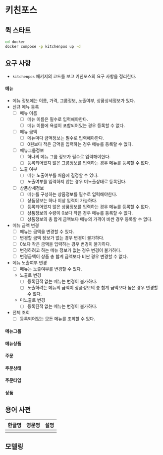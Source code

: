 # 키친포스

## 퀵 스타트

```sh
cd docker
docker compose -p kitchenpos up -d
```

## 요구 사항
- ```kitchenpos``` 패키지의 코드를 보고 키친포스의 요구 사항을 정리한다.
#### 메뉴
- 메뉴 정보에는 이름, 가격, 그룹정보, 노출여부, 상품상세정보가 있다.
- 신규 메뉴 등록
  - [ ] 메뉴 이름
    - [ ] 메뉴 이름은 필수로 입력해야한다.
    - [ ] 메뉴 이름에 욕설이 포함되어있는 경우 등록할 수 없다.
  - [ ] 메뉴 금액
    - [ ] 메뉴마다 금액정보는 필수로 입력해야한다.
    - [ ] 0원보다 적은 금액을 입력하는 경우 메뉴를 등록할 수 없다.
  - [ ] 메뉴그룹정보
    - [ ] 하나의 메뉴 그룹 정보가 필수로 입력해야한다.
    - [ ] 등록되어있지 않은 그룹정보를 입력하는 경우 메뉴를 등록할 수 없다.
  - [ ] 노출 여부
    - [ ] 메뉴 노출여부를 처음에 결정할 수 있다.
    - [ ] 노출여부를 입력하지 않는 경우 미노출상태로 등록된다.
  - [ ] 상품상세정보
    - [ ] 메뉴를 구성하는 상품정보를 필수로 입력해야한다.
    - [ ] 상품정보는 하나 이상 입력이 가능하다.
    - [ ] 등록되어있지 않은 상품정보를 입력하는 경우 메뉴를 등록할 수 없다.
    - [ ] 상품정보의 수량이 0보다 작은 경우 메뉴를 등록할 수 없다.
    - [ ] 상품정보의 총 합계 금액보다 메뉴의 가격이 비싼 경우 등록할 수 없다.
- 메뉴 금액 변경
  - [ ] 메뉴는 금액을 변경할 수 있다.
  - [ ] 변경할 금액 정보가 없는 경우 변경이 불가하다.
  - [ ] 0보다 작은 금액을 입력하는 경우 변경이 불가하다.
  - [ ] 변경하려고 하는 메뉴 정보가 없는 경우 변경이 불가하다.
  - [ ] 변경금액이 상품 총 합계 금액보다 비싼 경우 변경할 수 없다.
- 메뉴 노출여부 변경
  - [ ] 메뉴는 노출여부를 변경할 수 있다.
  - 노출로 변경
    - [ ] 등록된적 없는 메뉴는 변경이 불가하다.
    - [ ] 노출하려는 메뉴의 금액이 상품정보의 총 합계 금액보다 높은 경우 변경할 수 없다.
  - 미노출로 변경
    - [ ] 등록된적 없는 메뉴는 변경이 불가하다.
- 전체 조회
  - [ ] 등록되어있는 모든 메뉴를 조회할 수 있다.
#### 메뉴그룹
#### 메뉴상품
#### 주문
#### 주문상태
#### 주문타입
#### 상품

## 용어 사전

| 한글명  | 영문명 | 설명 |
|------| --- | --- |
|  |  |  |

## 모델링
